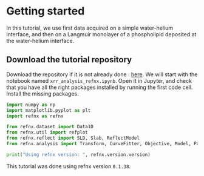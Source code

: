 # Getting started

In this tutorial, we use first data acquired on a simple water-helium interface, and then on a Langmuir monolayer of a phospholipid deposited at the water-helium interface.

## Download the tutorial repository

Download the repository if it is not already done : [here](https://gitlab.synchrotron-soleil.fr/sirius-beamline/notebooks/tutorial_xrr_refnx). We will start with the notebook named `xrr_analysis_refnx.ipynb`. Open it in Jupyter, and check that you have all the right packages installed by running the first code cell. Install the missing packages.

```python
import numpy as np
import matplotlib.pyplot as plt
import refnx as refnx

from refnx.dataset import Data1D
from refnx.util import refplot
from refnx.reflect import SLD, Slab, ReflectModel
from refnx.analysis import Transform, CurveFitter, Objective, Model, Parameter

print("Using refnx version: ", refnx.version.version)
```

This tutorial was done using refnx version ```0.1.38```.
